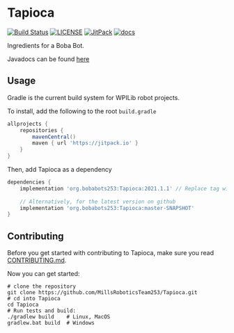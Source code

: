 # Tapioca

[![Build Status][GHAction-image]][GHAction-link]
[![LICENSE][LICENSE-image]][LICENSE-link]
[![JitPack][JitPack-image]][JitPack-link]
[![docs][javadocs-image]][javadocs-link]

Ingredients for a Boba Bot.

Javadocs can be found [here][javadocs-link]

## Usage

Gradle is the current build system for WPILib robot projects.

To install, add the following to the root `build.gradle`
```groovy
allprojects {
    repositories {
        mavenCentral()
        maven { url 'https://jitpack.io' }
    }
}
```
Then, add Tapioca as a dependency
```groovy
dependencies {
    implementation 'org.bobabots253:Tapioca:2021.1.1' // Replace tag with the latest release if needed
    
    // Alternatively, for the latest version on github
    implementation 'org.bobabots253:Tapioca:master-SNAPSHOT'
}

```

## Contributing

Before you get started with contributing to Tapioca, make sure you read [CONTRIBUTING.md](CONTRIBUTING.md).

Now you can get started:
```shell
# clone the repository
git clone https://github.com/MillsRoboticsTeam253/Tapioca.git
# cd into Tapioca
cd Tapioca
# Run tests and build:
./gradlew build    # Linux, MacOS
gradlew.bat build  # Windows
```

[GHAction-image]: https://github.com/MillsRoboticsTeam253/Tapioca/workflows/CI/badge.svg?branch=master&event=push
[GHAction-link]: https://github.com/MillsRoboticsTeam253/Tapioca/actions?query=event%3Apush+branch%3Amaster
[LICENSE-image]: https://img.shields.io/github/license/MillsRoboticsTeam253/Tapioca
[LICENSE-link]: https://github.com/MillsRoboticsTeam253/Tapioca/blob/master/LICENSE
[JitPack-image]: https://jitpack.io/v/org.bobabots253/Tapioca.svg
[JitPack-link]: https://jitpack.io/#org.bobabots253/Tapioca
[javadocs-image]: https://github.com/MillsRoboticsTeam253/Tapioca/workflows/docs/badge.svg?branch=master&event=push
[javadocs-link]: https://MillsRoboticsTeam253.github.io/Tapioca
